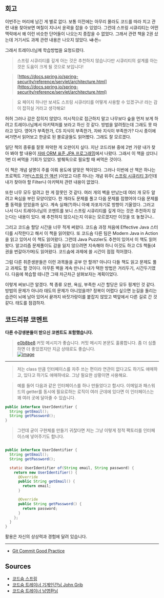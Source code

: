 ## 회고

이번주는 머리에 남긴 게 별로 없다. 보통 이전에는 아무리 몰라도 코드를 따라 치고 관련 내용 찾아보면 며칠이 지나서 윤곽을 잡을 수 있었다. 그런데 스프링 시큐리티는 어떤 맥락에서 왜 이런 비슷한 단어들이 나오는지 종잡을 수 없었다. 그래서 관련 책을 2권 샀는데 거기서도 과제 관련 내용은 나오지 않았다. ~~내 돈..~~ 
 
그래서 트레이너님께 학습방법을 요청드렸다.

> 스프링 시큐리티를 깊게 아는 것은 추천하지 않습니다만 시큐리티의 설계를 아는 것은 도움이 크게 될 것으로 보입니다!

> [https://docs.spring.io/spring-security/reference/servlet/architecture.html](https://docs.spring.io/spring-security/reference/servlet/architecture.html)

> 요 페이지 하나만 보셔도 스프링 시큐리티를 어떻게 사용할 수 있겠구나! 라는 감이 잡히실 거라고 생각해요!

허허 그러나 감은 잡히지 않았다. 미시적으로 접근하지 말고 나무보다 숲을 먼저 보게 하려고 트레이너님께서 아키텍처를 보라고 하신 것 같다. 방법을 알려줬는데 그래도 못 따라고 있다. 영어가 부족한가, CS 지식이 부족한가, 자바 지식이 부족한가? 다시 종이에 써가면서 읽어보고 한글로 된 블로글들도 읽어봤다. 그래도 잘 모르겠다. 

일단 책의 종류를 잘못 파악한 게 오판이지 싶다. 지난 코드리뷰 중에 2번 가량 내가 찾아 봐야 할 내용이 [자바 ORM 표준 JPA 프로그래밍](http://www.kyobobook.co.kr/product/detailViewKor.laf?mallGb=KOR&ejkGb=KOR&barcode=9788960777330)에서 나왔다. 그래서 이 책을 샀더니 1번 더 써먹을 기회가 있었다. 발췌독으로 필요할 때 써먹은 것이다. 

이 책은 개념 설명이 주를 이뤄 용도에 알맞은 책이었다. 그러나 이번에 산 책은 하나는 프로젝트 기반([스프링 인 액션](http://www.yes24.com/Product/Goods/90180239) )이었고 다른 하나는 개념 위주( [스프링 시큐리티 3](http://www.yes24.com/Product/Goods/4425736))인데 내가 찾아야 할 Filter나 아키텍처 관련 내용이 없었다.

또한 너무 모두 알려고 한 게 잘못인 것 같다. 여러 개의 벽을 만났는데 여러 개 모두 알려고 욕심을 부린 모양이었다. 한 개라도 문제를 풀고 다음 문제를 접했어야 다음 문제를 풀 동력을 얻었을까 싶다. 계속 실패(?)하니 아예 자포자기로 방향이 기울었다. 그러고 나서 다시 트레이너님의 코멘트를 보니 스프링 시큐리티를 깊게 아는 것은 추천하지 않는다는 내용이 있다. 왜 추천하지 않으시는지 이유는 모르겠지만 이것을 또 놓쳤구나..

그리고 코드숨 할당 시간을 너무 적게 써왔다. 코드숨 과정 처음에 Effective Java 스터디를 시작한다고 해서 이 책을 읽어왔다. 또 코드숨 다른 팀은 Modern Java in Action을 읽고 있어서 이 책도 읽어왔다. 그런데 Java Puzzler도 추천이 있어서 이 책도 읽어왔다. 알고리즘 문제풀이도 감을 잃지 않으려면 지속해야 하니 이것도 하고 CS 책들(4권을 번갈아가며)도 읽어왔다. 코드숨에 과제에 쓸 시간이 점점 적어졌다.

그럼 다른 취준생분들은 이런 과목들을 공부 안 할까? 아니다 다들 책도 읽고 문제도 풀고 과제도 할 것이다. 아무튼 벽을 계속 만나니 내가 택한 방법은 거리두기, 시간두기였다. 다음에 복습할 테니깐 그때 차근차근 살펴보자는 계획이었다.

이렇게 써보니깐 알겠다. 책 종류 오판, 욕심, 부족한 시간 할당은 모두 핑계인 것 같다. 방법의 문제가 아니라 태도의 문제가 아니었을까? 정복이 어렵다 싶으면 눈길을 돌리는 습관이 뇌에 남아 있어서 끝까지 바짓가랑이를 붙잡지 않았고 벽앞에서 다른 길로 간 것 같다. 태도를 점검하자.

## 코드리뷰 코멘트

**다른 수강생분들이 받으신 코멘트도 포함했습니다.**

> [e0b8be8](https://github.com/CodeSoom/spring-week7-assignment-1/commit/e0b8be892608605e37887bdb83cb015897f5dae7) 커밋 메시지가 좋습니다. 커밋 메시지 본문도 훌륭합니다. 좀 더 심플하면 더 좋았겠지만 지금 상태로도 좋습니다.  
[![image](https://user-images.githubusercontent.com/1855714/110794380-0a66c500-82b9-11eb-8961-605e8867aebf.png)](https://user-images.githubusercontent.com/1855714/110794380-0a66c500-82b9-11eb-8961-605e8867aebf.png)

---

> 저는 class 만큼 인터페이스를 자주 쓰는 편이라 연관이 없다고도 하기도 애매하고, 있다고 하기도 애매하네요. 그냥 필요한 상황이면 사용해요.

> 예를 들어 다음과 같은 인터페이스를 하나 만들었다고 합시다. 이메일과 패스워드의 getter를 동시에 필요로하는 로직이 여러 군데에 있다면 이 인터페이스는 꽤 여러 곳에 달아줄 수 있습니다.
```java
public interface UserIdentifier {
  String getEmail();
  String getPassword();
}
```

> 그런데 굳이 구현체를 만들기 귀찮다면 저는 그냥 이렇게 정적 팩토리를 인터페이스에 넣어주기도 합니다.

```java

public interface UserIdentifier {
  String getEmail();
  String getPassword();

  static UserIdentifier of(String email, String password) {
    return new UserIdentifier() {
      @Override
      public String getEmail() {
        return email;
      }

      @Override
      public String getPassword() {
        return password;
      }
    };
  }
}
```
활용은 자신의 상상력과 경험에 달려 있습니다.

---
- [Git Commit Good Practice](https://wiki.openstack.org/wiki/GitCommitMessages#Example_1_4)


## Sources    
    
- [코드숨 스프링](https://www.codesoom.com/courses/spring)    
- [코드숨 트레이너 기계인간님 John Grib](https://johngrib.github.io/)    
- [코드숨 트레이너 남영환님](https://github.com/ssisksl77)
